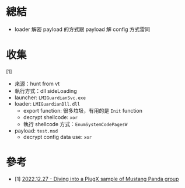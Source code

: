 
# 總結

- loader 解密 payload 的方式跟 payload 解 config 方式雷同

# 收集

[1]
- 來源：hunt from vt
- 執行方式：dll sideLoading
- launcher: `LMIGuardianSvc.exe`
- loader: `LMIGuardianDll.dll`
  - export function: 很多垃圾，有用的是 `Init` function
  - decrypt shellcode: `xor`
  - 執行 shellcode 方式：`EnumSystemCodePagesW` 
- payload: `test.msd`
  - decrypt config data use: `xor`  


# 參考
- [1] [2022.12.27 - Diving into a PlugX sample of Mustang Panda group](https://kienmanowar.wordpress.com/2022/12/27/diving-into-a-plugx-sample-of-mustang-panda-group/)
